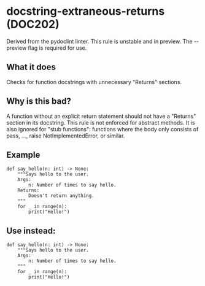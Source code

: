 # docstring-extraneous-returns (DOC202)
Derived from the pydoclint linter.
This rule is unstable and in preview. The --preview flag is required for use.
## What it does
Checks for function docstrings with unnecessary "Returns" sections.
## Why is this bad?
A function without an explicit return statement should not have a
"Returns" section in its docstring.
This rule is not enforced for abstract methods. It is also ignored for
"stub functions": functions where the body only consists of pass, ...,
raise NotImplementedError, or similar.
## Example
```
def say_hello(n: int) -> None:
    """Says hello to the user.
    Args:
        n: Number of times to say hello.
    Returns:
        Doesn't return anything.
    """
    for _ in range(n):
        print("Hello!")
```
## Use instead:
```
def say_hello(n: int) -> None:
    """Says hello to the user.
    Args:
        n: Number of times to say hello.
    """
    for _ in range(n):
        print("Hello!")
```
